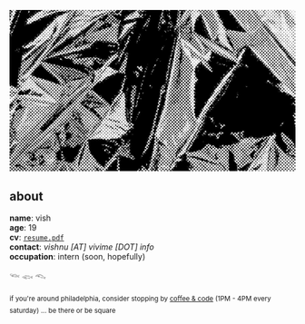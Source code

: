 ![abstract](./abstract.png)

## about

**name**: vish
<br>
**age**: 19
<br>
**cv**: [`resume.pdf`](https://resume.vivime.info/resume.pdf)
<br>
**contact**: *vishnu [AT] vivime [DOT] info*
<br>
**occupation**: intern (soon, hopefully)


𓆝 𓆟 𓆞

<sub>if you're around philadelphia, consider stopping by [coffee & code](https://phillycodes.rsvp/) (1PM - 4PM every saturday) ... be there or be square</sub>
